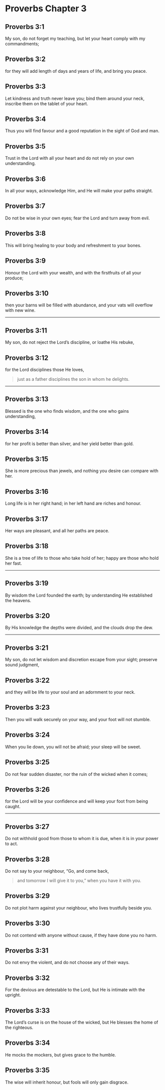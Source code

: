 # Proverbs Chapter 3

## Proverbs 3:1

My son, do not forget my teaching, but let your heart comply with my commandments;

## Proverbs 3:2

for they will add length of days and years of life, and bring you peace.

## Proverbs 3:3

Let kindness and truth never leave you; bind them around your neck, inscribe them on the tablet of your heart.

## Proverbs 3:4

Thus you will find favour and a good reputation in the sight of God and man.

## Proverbs 3:5

Trust in the Lord with all your heart and do not rely on your own understanding.

## Proverbs 3:6

In all your ways, acknowledge Him, and He will make your paths straight.

## Proverbs 3:7

Do not be wise in your own eyes; fear the Lord and turn away from evil.

## Proverbs 3:8

This will bring healing to your body and refreshment to your bones.

## Proverbs 3:9

Honour the Lord with your wealth, and with the firstfruits of all your produce;

## Proverbs 3:10

then your barns will be filled with abundance, and your vats will overflow with new wine.

---

## Proverbs 3:11

My son, do not reject the Lord’s discipline, or loathe His rebuke,

## Proverbs 3:12

for the Lord disciplines those He loves,

> just as a father disciplines the son in whom he delights.

---

## Proverbs 3:13

Blessed is the one who finds wisdom, and the one who gains understanding,

## Proverbs 3:14

for her profit is better than silver, and her yield better than gold.

## Proverbs 3:15

She is more precious than jewels, and nothing you desire can compare with her.

## Proverbs 3:16

Long life is in her right hand; in her left hand are riches and honour.

## Proverbs 3:17

Her ways are pleasant, and all her paths are peace.

## Proverbs 3:18

She is a tree of life to those who take hold of her; happy are those who hold her fast.

---

## Proverbs 3:19

By wisdom the Lord founded the earth; by understanding He established the heavens.

## Proverbs 3:20

By His knowledge the depths were divided, and the clouds drop the dew.

---

## Proverbs 3:21

My son, do not let wisdom and discretion escape from your sight; preserve sound judgment,

## Proverbs 3:22

and they will be life to your soul and an adornment to your neck.

## Proverbs 3:23

Then you will walk securely on your way, and your foot will not stumble.

## Proverbs 3:24

When you lie down, you will not be afraid; your sleep will be sweet.

## Proverbs 3:25

Do not fear sudden disaster, nor the ruin of the wicked when it comes;

## Proverbs 3:26

for the Lord will be your confidence and will keep your foot from being caught.

---

## Proverbs 3:27

Do not withhold good from those to whom it is due, when it is in your power to act.

## Proverbs 3:28

Do not say to your neighbour, “Go, and come back,

> and tomorrow I will give it to you,” when you have it with you.

## Proverbs 3:29

Do not plot harm against your neighbour, who lives trustfully beside you.

## Proverbs 3:30

Do not contend with anyone without cause, if they have done you no harm.

## Proverbs 3:31

Do not envy the violent, and do not choose any of their ways.

## Proverbs 3:32

For the devious are detestable to the Lord, but He is intimate with the upright.

## Proverbs 3:33

The Lord’s curse is on the house of the wicked, but He blesses the home of the righteous.

## Proverbs 3:34

He mocks the mockers, but gives grace to the humble.

## Proverbs 3:35

The wise will inherit honour, but fools will only gain disgrace.
